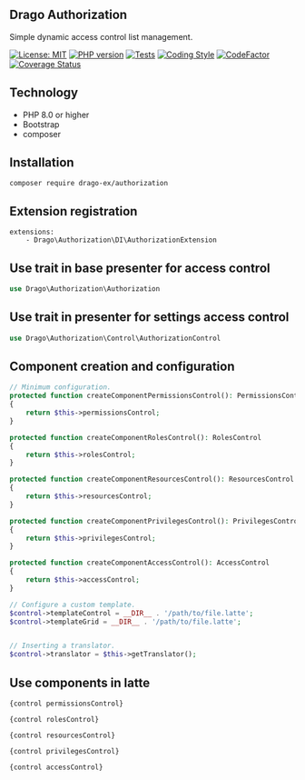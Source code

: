 ## Drago Authorization
Simple dynamic access control list management.

[![License: MIT](https://img.shields.io/badge/License-MIT-yellow.svg)](https://raw.githubusercontent.com/drago-ex/authorization/master/license.md)
[![PHP version](https://badge.fury.io/ph/drago-ex%2Fauthorization.svg)](https://badge.fury.io/ph/drago-ex%2Fauthorization)
[![Tests](https://github.com/drago-ex/authorization/actions/workflows/tests.yml/badge.svg)](https://github.com/drago-ex/authorization/actions/workflows/tests.yml)
[![Coding Style](https://github.com/drago-ex/authorization/actions/workflows/coding-style.yml/badge.svg)](https://github.com/drago-ex/authorization/actions/workflows/coding-style.yml)
[![CodeFactor](https://www.codefactor.io/repository/github/drago-ex/authorization/badge)](https://www.codefactor.io/repository/github/drago-ex/authorization)
[![Coverage Status](https://coveralls.io/repos/github/drago-ex/authorization/badge.svg?branch=master)](https://coveralls.io/github/drago-ex/authorization?branch=master)

## Technology
- PHP 8.0 or higher
- Bootstrap
- composer

## Installation
```
composer require drago-ex/authorization
```

## Extension registration
```neon
extensions:
	- Drago\Authorization\DI\AuthorizationExtension
```

## Use trait in base presenter for access control

```php
use Drago\Authorization\Authorization
```

## Use trait in presenter for settings access control

```php
use Drago\Authorization\Control\AuthorizationControl
```

## Component creation and configuration

```php
// Minimum configuration.
protected function createComponentPermissionsControl(): PermissionsControl
{
	return $this->permissionsControl;
}

protected function createComponentRolesControl(): RolesControl
{
	return $this->rolesControl;
}

protected function createComponentResourcesControl(): ResourcesControl
{
	return $this->resourcesControl;
}

protected function createComponentPrivilegesControl(): PrivilegesControl
{
	return $this->privilegesControl;
}

protected function createComponentAccessControl(): AccessControl
{
	return $this->accessControl;
}

// Configure a custom template.
$control->templateControl = __DIR__ . '/path/to/file.latte';
$control->templateGrid = __DIR__ . '/path/to/file.latte';


// Inserting a translator.
$control->translator = $this->getTranslator();
```

## Use components in latte
```latte
{control permissionsControl}
```

```latte
{control rolesControl}
```

```latte
{control resourcesControl}
```

```latte
{control privilegesControl}
```

```latte
{control accessControl}
```
